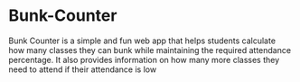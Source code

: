 # Bunk-Counter
Bunk Counter is a simple and fun web app that helps students calculate how many classes they can bunk while maintaining the required attendance percentage. It also provides information on how many more classes they need to attend if their attendance is low
